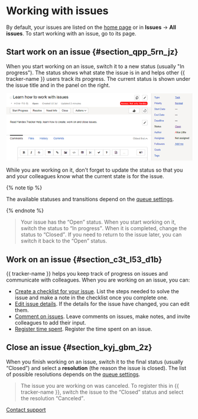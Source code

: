 # Working with issues

By default, your issues are listed on the [home page](startpage.md) or in **Issues** → **All issues**. To start working with an issue, go to its page.


## Start work on an issue {#section_qpp_5rn_jz}

When you start working on an issue, switch it to a new status (usually "In progress"). The status shows what state the issue is in and helps other {{ tracker-name }} users track its progress. The current status is shown under the issue title and in the panel on the right.

![image](../../_assets/tracker/statuses.png)

While you are working on it, don&apos;t forget to update the status so that you and your colleagues know what the current state is for the issue.

{% note tip %}

The available statuses and transitions depend on the [queue settings](../manager/workflow.md).

{% endnote %}

> Your issue has the <q>Open</q> status. When you start working on it, switch the status to <q>In progress</q>. When it is completed, change the status to <q>Closed</q>. If you need to return to the issue later, you can switch it back to the <q>Open</q> status.

## Work on an issue {#section_c3t_l53_d1b}

{{ tracker-name }} helps you keep track of progress on issues and communicate with colleagues. When you are working on an issue, you can:

- [Create a checklist for your issue](checklist.md).
List the steps needed to solve the issue and make a note in the checklist once you complete one.
- [Edit issue details](edit-ticket.md).
If the details for the issue have changed, you can edit them.
- [Comment on issues](comments.md).
Leave comments on issues, make notes, and invite colleagues to add their input.
- [Register time spent](time-spent.md).
Register the time spent on an issue.

## Close an issue {#section_kyj_gbm_2z}

When you finish working on an issue, switch it to the final status (usually <q>Closed</q>) and select a **resolution** (the reason the issue is closed). The list of possible resolutions depends on the [queue settings](../manager/add-ticket-type.md).

> The issue you are working on was canceled. To register this in {{ tracker-name }}, switch the issue to the <q>Closed</q> status and select the resolution <q>Canceled</q>.


[Contact support](../troubleshooting.md)

